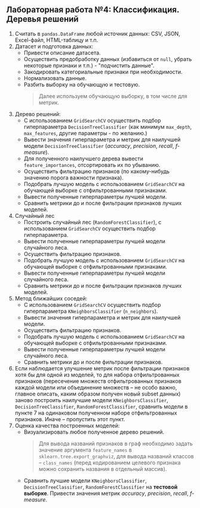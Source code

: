 ## Лабораторная работа №4: Классификация. Деревья решений

1. Считать в `pandas.DataFrame` любой источник данных: CSV, JSON, Excel-файл, HTML-таблицу и т.п.
2. Датасет и подготовка данных:
   - Привести описание датасета.
   - Осуществить предобработку данных (избавиться от `null`, убрать некоторые признаки и т.п.) - "подчистить данные".
   - Закодировать категориальные признаки при необходимости.
   - Нормализовать данные.
   - Разбить выборку на обучающую и тестовую.
     > Далее используем обучающую выборку, в том числе для метрик.
3. Дерево решений:
   - С использованием `GridSearchCV` осуществить подбор гиперпараметра `DecisionTreeClassifier` (как минимум `max_depth`, `max_features`, другие параметры - по желанию.)
   - Вывести значения гиперпараметра и метрик для наилучшей модели `DecisionTreeClassifier` ($accuracy$, $precision$, $recall$, $\textit{f-measure}$).
   - Для полученного наилучшего дерева вывести `feature_importances`, отсортировать их по убыванию.
   - Осуществить фильтрацию признаков (по какому-нибудь значению порога важности признака).
   - Подобрать лучшую модель с использованием `GridSearchCV` на обучающей выборке с отфильтрованными признаками.
   - Вывести полученные гиперпараметры лучшей модели.
   - Сравнить метрики до и после фильтрации признаков лучших моделей.
4. Случайный лес
   - Построить случайный лес (`RandomForestClassifier`), c использованием `GridSearchCV` осуществить подбор гиперпараметра.
   - Вывести полученные гиперпараметры лучшей модели случайного леса.
   - Осуществить фильтрацию признаков.
   - Подобрать лучшую модель с использованием `GridSearchCV` на обучающей выборке с отфильтрованными признаками.
   - Вывести полученные гиперпараметры лучшей модели случайного леса.
   - Сравнить метрики до и после фильтрации признаков лучших моделей.
5. Метод ближайших соседей:
   - С использованием `GridSearchCV` осуществить подбор гиперпараметра `KNeighborsClassifier` (`n_neighbors`).
   - Вывести значения гиперпараметра и метрик для наилучшей модели.
   - Осуществить фильтрацию признаков.
   - Подобрать лучшую модель с использованием `GridSearchCV` на обучающей выборке с отфильтрованными признаками.
   - Вывести полученные гиперпараметры лучшей модели случайного леса.
   - Сравнить метрики до и после фильтрации признаков.
6. Если наблюдается улучшение метрик после фильтрации признаков хотя бы для одной из моделей, то для набора отфильтрованных признаков (пересечение множеств отфильтрованных признаков каждой модели или объединение множеств &ndash; не особо важно, главное описать, каким образом получен новый subset данных) заново построить наилучшие модели `KNeighborsClassifier`, `DecisionTreeClassifier`, `RandomForestClassifier`, сравнить модели в пункте 7 на одинаковом полученном наборе отфильтрованных признаков. Иначе &ndash; пропустить этот пункт.
7. Оценка качества построенных моделей:
   - Визуализировать любое полученное дерево решений.
     > Для вывода названий признаков в граф необходимо задать значение аргумента `feature_names` в `sklearn.tree.export_graphviz`, для вывода названий классов &ndash; `class_names` (перед кодированием целевого признака можно сохранить названия в отдельный массив).
   - Сравнить лучшие модели `KNeighborsClassifier`, `DecisionTreeClassifier`, `RandomForestClassifier` на **тестовой выборке**. Привести значения метрик $accuracy$, $precision$, $recall$, $\textit{f-measure}$.

